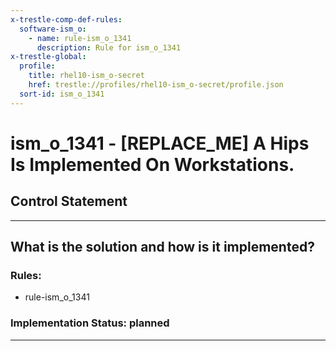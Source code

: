 ```yaml
---
x-trestle-comp-def-rules:
  software-ism_o:
    - name: rule-ism_o_1341
      description: Rule for ism_o_1341
x-trestle-global:
  profile:
    title: rhel10-ism_o-secret
    href: trestle://profiles/rhel10-ism_o-secret/profile.json
  sort-id: ism_o_1341
---
```


# ism_o_1341 - \[REPLACE_ME\] A Hips Is Implemented On Workstations.

## Control Statement

______________________________________________________________________

## What is the solution and how is it implemented?

<!-- For implementation status enter one of: implemented, partial, planned, alternative, not-applicable -->

<!-- Note that the list of rules under ### Rules: is read-only and changes will not be captured after assembly to JSON -->

<!-- Add control implementation description here for control: ism_o_1341 -->

### Rules:

  - rule-ism_o_1341

### Implementation Status: planned

______________________________________________________________________

